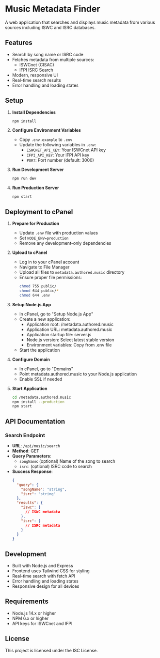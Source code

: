 # Music Metadata Finder

A web application that searches and displays music metadata from various sources including ISWC and ISRC databases.

## Features

- Search by song name or ISRC code
- Fetches metadata from multiple sources:
  - ISWCnet (CISAC)
  - IFPI ISRC Search
- Modern, responsive UI
- Real-time search results
- Error handling and loading states

## Setup

1. **Install Dependencies**
   ```bash
   npm install
   ```

2. **Configure Environment Variables**
   - Copy `.env.example` to `.env`
   - Update the following variables in `.env`:
     - `ISWCNET_API_KEY`: Your ISWCnet API key
     - `IFPI_API_KEY`: Your IFPI API key
     - `PORT`: Port number (default: 3000)

3. **Run Development Server**
   ```bash
   npm run dev
   ```

4. **Run Production Server**
   ```bash
   npm start
   ```

## Deployment to cPanel

1. **Prepare for Production**
   - Update `.env` file with production values
   - Set `NODE_ENV=production`
   - Remove any development-only dependencies

2. **Upload to cPanel**
   - Log in to your cPanel account
   - Navigate to File Manager
   - Upload all files to `metadata.authored.music` directory
   - Ensure proper file permissions:
     ```bash
     chmod 755 public/
     chmod 644 public/*
     chmod 644 .env
     ```

3. **Setup Node.js App**
   - In cPanel, go to "Setup Node.js App"
   - Create a new application:
     - Application root: /metadata.authored.music
     - Application URL: metadata.authored.music
     - Application startup file: server.js
     - Node.js version: Select latest stable version
     - Environment variables: Copy from .env file
   - Start the application

4. **Configure Domain**
   - In cPanel, go to "Domains"
   - Point metadata.authored.music to your Node.js application
   - Enable SSL if needed

5. **Start Application**
   ```bash
   cd /metadata.authored.music
   npm install --production
   npm start
   ```

## API Documentation

### Search Endpoint
- **URL**: `/api/music/search`
- **Method**: GET
- **Query Parameters**:
  - `songName`: (optional) Name of the song to search
  - `isrc`: (optional) ISRC code to search
- **Success Response**:
  ```json
  {
    "query": {
      "songName": "string",
      "isrc": "string"
    },
    "results": {
      "iswc": {
        // ISWC metadata
      },
      "isrc": {
        // ISRC metadata
      }
    }
  }
  ```

## Development

- Built with Node.js and Express
- Frontend uses Tailwind CSS for styling
- Real-time search with fetch API
- Error handling and loading states
- Responsive design for all devices

## Requirements

- Node.js 14.x or higher
- NPM 6.x or higher
- API keys for ISWCnet and IFPI

## License

This project is licensed under the ISC License.
